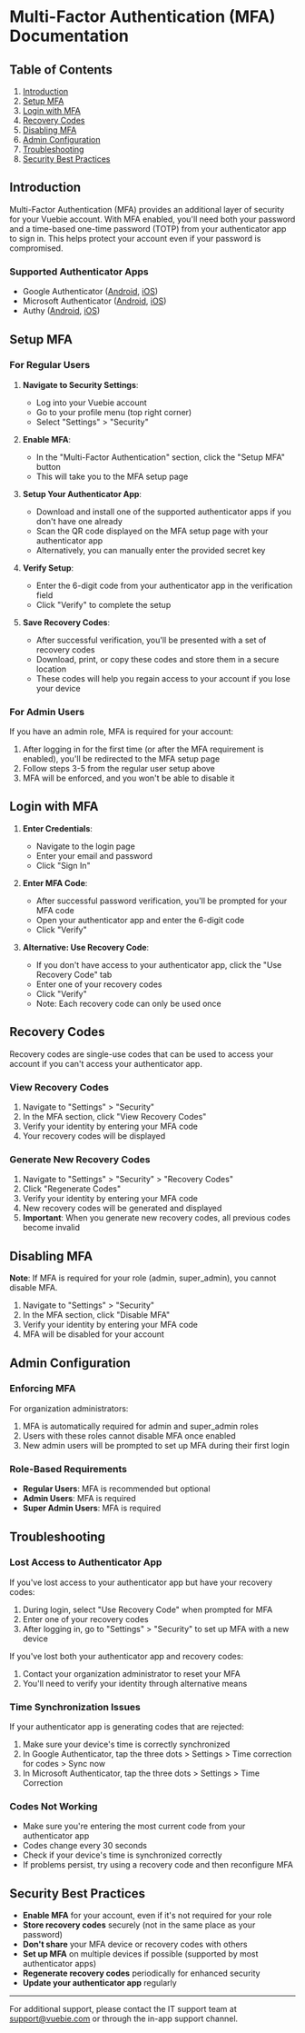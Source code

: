 # Multi-Factor Authentication (MFA) Documentation

## Table of Contents

1. [Introduction](#introduction)
2. [Setup MFA](#setup-mfa)
3. [Login with MFA](#login-with-mfa)
4. [Recovery Codes](#recovery-codes)
5. [Disabling MFA](#disabling-mfa)
6. [Admin Configuration](#admin-configuration)
7. [Troubleshooting](#troubleshooting)
8. [Security Best Practices](#security-best-practices)

## Introduction

Multi-Factor Authentication (MFA) provides an additional layer of security for your Vuebie account. With MFA enabled, you'll need both your password and a time-based one-time password (TOTP) from your authenticator app to sign in. This helps protect your account even if your password is compromised.

### Supported Authenticator Apps

- Google Authenticator ([Android](https://play.google.com/store/apps/details?id=com.google.android.apps.authenticator2), [iOS](https://apps.apple.com/us/app/google-authenticator/id388497605))
- Microsoft Authenticator ([Android](https://play.google.com/store/apps/details?id=com.azure.authenticator), [iOS](https://apps.apple.com/us/app/microsoft-authenticator/id983156458))
- Authy ([Android](https://play.google.com/store/apps/details?id=com.authy.authy), [iOS](https://apps.apple.com/us/app/authy/id494168017))

## Setup MFA

### For Regular Users

1. **Navigate to Security Settings**:
   - Log into your Vuebie account
   - Go to your profile menu (top right corner)
   - Select "Settings" > "Security"

2. **Enable MFA**:
   - In the "Multi-Factor Authentication" section, click the "Setup MFA" button
   - This will take you to the MFA setup page

3. **Setup Your Authenticator App**:
   - Download and install one of the supported authenticator apps if you don't have one already
   - Scan the QR code displayed on the MFA setup page with your authenticator app
   - Alternatively, you can manually enter the provided secret key

4. **Verify Setup**:
   - Enter the 6-digit code from your authenticator app in the verification field
   - Click "Verify" to complete the setup

5. **Save Recovery Codes**:
   - After successful verification, you'll be presented with a set of recovery codes
   - Download, print, or copy these codes and store them in a secure location
   - These codes will help you regain access to your account if you lose your device

### For Admin Users

If you have an admin role, MFA is required for your account:

1. After logging in for the first time (or after the MFA requirement is enabled), you'll be redirected to the MFA setup page
2. Follow steps 3-5 from the regular user setup above
3. MFA will be enforced, and you won't be able to disable it

## Login with MFA

1. **Enter Credentials**:
   - Navigate to the login page
   - Enter your email and password
   - Click "Sign In"

2. **Enter MFA Code**:
   - After successful password verification, you'll be prompted for your MFA code
   - Open your authenticator app and enter the 6-digit code
   - Click "Verify"

3. **Alternative: Use Recovery Code**:
   - If you don't have access to your authenticator app, click the "Use Recovery Code" tab
   - Enter one of your recovery codes
   - Click "Verify"
   - Note: Each recovery code can only be used once

## Recovery Codes

Recovery codes are single-use codes that can be used to access your account if you can't access your authenticator app.

### View Recovery Codes

1. Navigate to "Settings" > "Security"
2. In the MFA section, click "View Recovery Codes"
3. Verify your identity by entering your MFA code
4. Your recovery codes will be displayed

### Generate New Recovery Codes

1. Navigate to "Settings" > "Security" > "Recovery Codes"
2. Click "Regenerate Codes"
3. Verify your identity by entering your MFA code
4. New recovery codes will be generated and displayed
5. **Important**: When you generate new recovery codes, all previous codes become invalid

## Disabling MFA

**Note**: If MFA is required for your role (admin, super_admin), you cannot disable MFA.

1. Navigate to "Settings" > "Security"
2. In the MFA section, click "Disable MFA"
3. Verify your identity by entering your MFA code
4. MFA will be disabled for your account

## Admin Configuration

### Enforcing MFA

For organization administrators:

1. MFA is automatically required for admin and super_admin roles
2. Users with these roles cannot disable MFA once enabled
3. New admin users will be prompted to set up MFA during their first login

### Role-Based Requirements

- **Regular Users**: MFA is recommended but optional
- **Admin Users**: MFA is required
- **Super Admin Users**: MFA is required

## Troubleshooting

### Lost Access to Authenticator App

If you've lost access to your authenticator app but have your recovery codes:

1. During login, select "Use Recovery Code" when prompted for MFA
2. Enter one of your recovery codes
3. After logging in, go to "Settings" > "Security" to set up MFA with a new device

If you've lost both your authenticator app and recovery codes:

1. Contact your organization administrator to reset your MFA
2. You'll need to verify your identity through alternative means

### Time Synchronization Issues

If your authenticator app is generating codes that are rejected:

1. Make sure your device's time is correctly synchronized
2. In Google Authenticator, tap the three dots > Settings > Time correction for codes > Sync now
3. In Microsoft Authenticator, tap the three dots > Settings > Time Correction

### Codes Not Working

- Make sure you're entering the most current code from your authenticator app
- Codes change every 30 seconds
- Check if your device's time is synchronized correctly
- If problems persist, try using a recovery code and then reconfigure MFA

## Security Best Practices

- **Enable MFA** for your account, even if it's not required for your role
- **Store recovery codes** securely (not in the same place as your password)
- **Don't share** your MFA device or recovery codes with others
- **Set up MFA** on multiple devices if possible (supported by most authenticator apps)
- **Regenerate recovery codes** periodically for enhanced security
- **Update your authenticator app** regularly

---

For additional support, please contact the IT support team at [support@vuebie.com](mailto:support@vuebie.com) or through the in-app support channel.